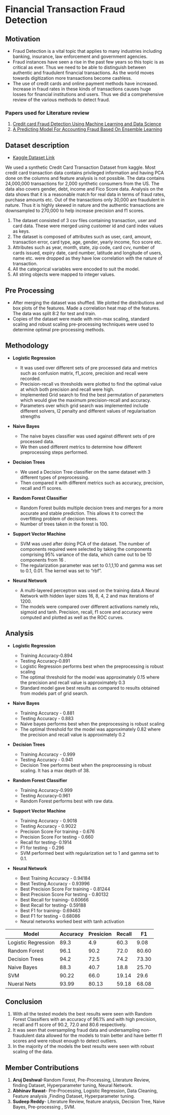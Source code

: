 # Financial Transaction Fraud Detection
## Motivation
- Fraud Detection is a vital topic that applies to many industries including banking, insurance, law enforcement and government agencies. 
- Fraud instances have seen a rise in the past few years so this topic is as critical as ever. Thus we need to be able to distinguish between authentic and fraudulent financial transactions. As the world moves towards digitization more transactions become cashless. 
- The use of credit cards and online payment methods have increased. Increase in fraud rates in these kinds of transactions causes huge losses for financial institutions and users. Thus we did a comprehensive review of the various methods to detect fraud.
### Papers used for Literature review
1. [Credit card Fraud Detection Using Machine Learning and Data Science](https://www.researchgate.net/publication/336800562_Credit_Card_Fraud_Detection_using_Machine_Learning_and_Data_Science)
2. [A Predicting Model For Accounting Fraud Based On Ensemble Learning](https://ieeexplore.ieee.org/abstract/document/9557545?casa_token=Cn5XE1XPJsAAAAAA:fy2z6aH_pb1TtHtq6WdfqYdfOndMGh1w4VTR-MV1tza59nGCR2XwSj3TCwo_UNEjFzwyXEVZVUMJ)

## Dataset description
- [Kaggle Dataset Link](https://www.kaggle.com/ealtman2019/credit-card-transactions)

We used a synthetic Credit Card Transaction Dataset from kaggle. Most credit card transaction data contains privileged information and having PCA done on the columns and feature analysis is not possible. The data contains 24,000,000  transactions for 2,000 synthetic consumers from the US. The data also covers gender, debt, income and Fico Score data. Analysis on the data shows that it is a reasonable match for real data in terms of fraud rates, purchase amounts etc. 
Out of the transactions only 30,000 are fraudulent in nature. Thus it is highly skewed in nature and the authentic transactions are downsampled to 270,000 to help increase precision and f1 scores.

1. The dataset consisted of 3 csv files containing transaction, user and card data. These were merged using customer id and card index values as keys. 
2. The dataset is composed of attributes such as user, card, amount, transaction error, card type, age, gender, yearly income, fico score etc. 
3. Attributes such as year, month, state, zip code, card cvv, number of cards issued, expiry date, card number, latitude and longitude of users, name etc. were dropped as they have low correlation with the nature of transaction.
4. All the categorical variables were encoded to suit the model. 
5. All string objects were mapped to integer values. 

## Pre Processing
- After merging the dataset was shuffled. We plotted the distributions and box plots of the features.  Made a correlation heat map of the features. The data was split 8:2 for test and train. 
- Copies of the dataset were made with min-max scaling, standard scaling and robust scaling pre-processing techniques were used to determine optimal pre-processing methods.

## Methodology
- **Logistic Regression**  
  - It was used over different sets of pre processed data and metrics such as confusion matrix, f1_score, precision and recall were recorded. 
  - Precision-recall vs thresholds were plotted to find the optimal value at which both precision and recall were high. 
  - Implemented Grid search to find the best permutation of parameters which would give the maximum precision-recall and accuracy. 
  - Parameters over which grid search was implemented include different solvers, l2 penalty and different values of regularisation strengths
- **Naive Bayes**
  - The naive bayes classifier was used against different sets of pre processed data. 
  - We then used different metrics to determine how different preprocessing steps performed.

- **Decision Trees**
  - We used a Decision Tree classifier on the same dataset with 3 different types of preprocessing. 
  - Then compared it with different metrics such as accuracy, precision, recall and f1 scores.

- **Random Forest Classifier**
  - Random Forest builds multiple decision trees and merges for a more accurate and stable prediction. This allows it to correct the overfitting problem of decision trees.  
  - Number of trees taken in the forest is 100.

- **Support Vector Machine**
  - SVM was used after doing PCA of the dataset. The number of components required were selected by taking the components comprising 95% variance of the data, which came out to be 10 components from 16 . 
  - The regularization parameter was set to 0.1,1,10 and gamma was set to 0.1, 0.01. The kernel was set to “rbf”.
- **Neural Network**
  - A multi-layered perceptron was used on the training data.A Neural Network with hidden layer sizes 16, 8, 4, 2  and max iterations of 1200. 
  - The models were compared over different activations namely relu, sigmoid and tanh. Precision, recall, f1 score and accuracy were computed and plotted as well as the ROC curves.
## Analysis
- **Logistic Regression**  
  - Training Accuracy-0.894
  - Testing Accuracy-0.891
  - Logistic Regression performs best when the preprocessing is robust scaling
  - The optimal threshold for the model was approximately 0.15 where the precision and recall value is approximately 0.3
  - Standard model gave best results as compared to results obtained from models part of grid search.

- **Naive Bayes**
  - Training Accuracy - 0.881
  - Testing Accuracy - 0.883
  - Naive bayes performs best when the preprocessing is robust scaling
  - The optimal threshold for the model was approximately 0.82 where the precision and recall value is approximately 0.2


- **Decision Trees**
  - Training Accuracy - 0.999
  - Testing Accuracy - 0.941
  - Decision Tree performs best when the preprocessing is robust scaling. It has a max depth of 38.


- **Random Forest Classifier**
  - Training Accuracy-0.999
  - Testing Accuracy-0.961
  - Random Forest performs best with raw data.


- **Support Vector Machine**
  - Training Accuracy - 0.9018
  - Testing Accuracy - 0.9022
  - Precision Score For training - 0.676
  - Precision Score For testing - 0.660
  - Recall for testing- 0.1914 
  - F1 for testing - 0.296
  - SVM performed best with regularization set to 1 and gamma set to 0.1.

- **Neural Network**
  - Best Training Accuracy - 0.94184
  - Best Testing Accuracy - 0.93996
  - Best Precision Score For training - 0.81244
  - Best Precision Score For testing - 0.80132
  - Best Recall for training- 0.60666
  - Best Recall for testing- 0.59188
  - Best F1 for training- 0.69463
  - Best F1 for testing - 0.68086
  - Neural networks worked best with tanh activation
 
| Model | Accuracy | Presicion | Recall | F1 |
| ----------- | ----------- |---|---|---|
| Logistic Regression | 89.3 | 4.9 | 60.3 | 9.08 |
|  Random Forest |  96.1 | 90.2|72.0|80.60|
| Decision Trees | 94.2 | 72.5|74.2|73.30|
| Naive Bayes|  88.3| 40.7|18.8|25.70|
| SVM |  90.22|66.0|19.14|29.6|
| Nueral Nets |  93.99|80.13|59.18|68.08|

## Conclusion
1. With all the tested models the best results were seen with Random Forest Classifiers with an accuracy of 96.1% and with high precision, recall and f1 score of 90.2, 72.0 and 80.6 respectively. 
2. It was seen that oversampling fraud data and undersampling non-fraudulent data allowed for the models to train better and have better f1 scores and were robust enough to detect outliers.
3. In the majority of the models the best results were seen with robust scaling of the data.

## Member Contributions
1. **Aruj Deshwal**-Random Forest, Pre-Processing, Literature Review, finding Dataset, Hyperparameter tuning, Neural Network.
2. **Abhinav Rawat**- Pre-Processing, Logistic Regression, Data Cleaning, Feature analysis ,Finding Dataset, Hyperparameter tuning.
3. **Sudeep Reddy**- Literature Review, feature analysis, Decision Tree, Naive Bayes, Pre-processing , SVM.





